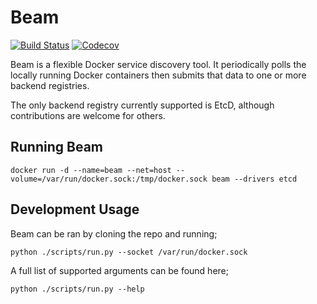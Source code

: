 Beam
====================

[![Build Status](https://travis-ci.org/jacentio/beam.svg?branch=master)](https://travis-ci.org/jacentio/beam)
[![Codecov](https://img.shields.io/codecov/c/github/jacentio/beam.svg)](https://codecov.io/github/jacentio/beam?branch=master)

Beam is a flexible Docker service discovery tool. It periodically polls the locally running Docker containers then submits that data to one or more backend registries. 

The only backend registry currently supported is EtcD, although contributions are welcome for others.

## Running Beam ##

`docker run -d --name=beam --net=host --volume=/var/run/docker.sock:/tmp/docker.sock beam --drivers etcd`

## Development Usage ##

Beam can be ran by cloning the repo and running;

`python ./scripts/run.py --socket /var/run/docker.sock`

A full list of supported arguments can be found here;

`python ./scripts/run.py --help`
